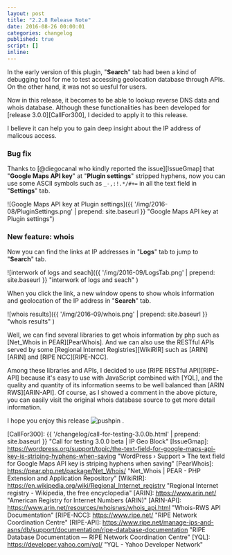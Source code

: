 ```yaml
---
layout: post
title: "2.2.8 Release Note"
date: 2016-08-26 00:00:01
categories: changelog
published: true
script: []
inline:
---
```


In the early version of this plugin, "**Search**" tab had been a kind of 
debugging tool for me to test accessing geolocation database through APIs.
On the other hand, it was not so uesful for users.

Now in this release, it becomes to be able to lookup reverse DNS data and 
whois database. Although these functionalities has been developed for 
[release 3.0.0][CallFor300], I decided to apply it to this release.

I believe it can help you to gain deep insight about the IP address of 
malicous access.

<!--more-->

### Bug fix ###

Thanks to [@diegocanal who kindly reported the issue][IssueGmap] that 
"**Google Maps API key**" at "**Plugin settings**" stripped hyphens, now you 
can use some ASCII symbols such as `_-,:!.*/#+=` in all the text field in 
"**Settings**" tab.

![Google Maps API key at Plugin settings]({{ '/img/2016-08/PluginSettings.png' | prepend: site.baseurl }}
 "Google Maps API key at Plugin settings")

### New feature: whois ###

Now you can find the links at IP addresses in "**Logs**" tab to jump to 
"**Search**" tab.

![interwork of logs and seach]({{ '/img/2016-09/LogsTab.png' | prepend: site.baseurl }}
 "interwork of logs and seach"
)

When you click the link, a new window opens to show whois information and 
geolocation of the IP address in "**Search**" tab.

![whois results]({{ '/img/2016-09/whois.png' | prepend: site.baseurl }}
 "whois results"
)

Well, we can find several libraries to get whois information by php such as 
[Net_Whois in PEAR][PearWhois]. And we can also use the RESTful APIs served 
by some [Regional Internet Registries][WikiRIR] such as [ARIN][ARIN] and 
[RIPE NCC][RIPE-NCC].

Among these libraries and APIs, I decided to use [RIPE RESTful API][RIPE-API] 
because it's easy to use with JavaScript combined with [YQL], and the quality 
and quantity of its information seems to be well balanced than 
[ARIN RWS][ARIN-API]. Of course, as I showed a comment in the above picture, 
you can easily visit the original whois database source to get more detail 
information.

I hope you enjoy this release <span class="emoji">
![pushpin](https://assets-cdn.github.com/images/icons/emoji/unicode/1f4cc.png)
</span>.

[IP-Geo-Block]:   https://wordpress.org/plugins/ip-geo-block/ "WordPress › IP Geo Block « WordPress Plugins"
[CallFor300]:     {{ '/changelog/call-for-testing-3.0.0b.html' | prepend: site.baseurl }} "Call for testing 3.0.0 beta | IP Geo Block"
[IssueGmap]:      https://wordpress.org/support/topic/the-text-field-for-google-maps-api-key-is-striping-hyphens-when-saving "WordPress &#8250; Support &raquo; The text field for Google Maps API key is striping hyphens when saving"
[PearWhois]:      https://pear.php.net/package/Net_Whois/ "Net_Whois | PEAR - PHP Extension and Application Repository"
[WikiRIR]:        https://en.wikipedia.org/wiki/Regional_Internet_registry "Regional Internet registry - Wikipedia, the free encyclopedia"
[ARIN]:           https://www.arin.net/ "American Registry for Internet Numbers (ARIN)"
[ARIN-API]:       https://www.arin.net/resources/whoisrws/whois_api.html "Whois-RWS API Documentation"
[RIPE-NCC]:       https://www.ripe.net/ "RIPE Network Coordination Centre"
[RIPE-API]:       https://www.ripe.net/manage-ips-and-asns/db/support/documentation/ripe-database-documentation "RIPE Database Documentation &mdash; RIPE Network Coordination Centre"
[YQL]:            https://developer.yahoo.com/yql/ "YQL - Yahoo Developer Network"
